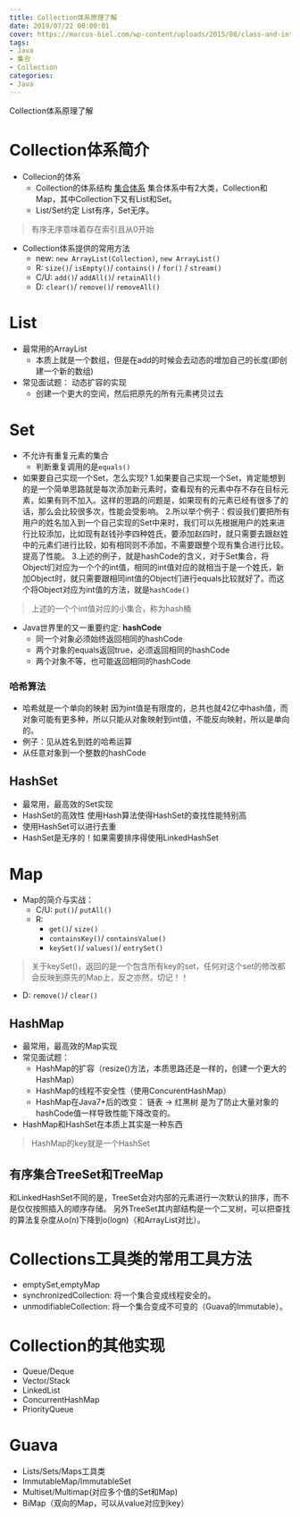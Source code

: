```yaml
---
title: Collection体系原理了解
date: 2019/07/22 00:00:01
cover: https://marcus-biel.com/wp-content/uploads/2015/08/class-and-interface-hierarchy.png
tags: 
- Java
- 集合
- Collection
categories: 
- Java
---
```

Collection体系原理了解
<!--more-->

# Collection体系简介

- Collecion的体系
  - Collection的体系结构
[集合体系](https://juejin.im/entry/58fc6a07a0bb9f0065be95cc)
集合体系中有2大类，Collection和Map，其中Collection下又有List和Set。
  - List/Set约定
List有序，Set无序。
>有序无序意味着存在索引且从0开始

- Collection体系提供的常用方法
  - new: `new ArrayList(Collection)`, `new ArrayList()`
  - R: `size()`/ `isEmpty()`/ `contains()` / `for()` / `stream()`
  - C/U: `add()`/ `addAll()`/ `retainAll()`
  - D: `clear()`/ `remove()`/ `removeAll()`


# List
- 最常用的ArrayList
  - 本质上就是一个数组，但是在add的时候会去动态的增加自己的长度(即创建一个新的数组)
- 常见面试题： 动态扩容的实现
  - 创建一个更大的空间，然后把原先的所有元素拷贝过去

# Set
- 不允许有重复元素的集合
  - 判断重复调用的是`equals()`
- 如果要自己实现一个Set，怎么实现?
1.如果要自己实现一个Set，肯定能想到的是一个简单思路就是每次添加新元素时，查看现有的元素中存不存在目标元素，如果有则不加入。这样的思路的问题是，如果现有的元素已经有很多了的话，那么会比较很多次，性能会受影响。
2.所以举个例子：假设我们要把所有用户的姓名加入到一个自己实现的Set中来时，我们可以先根据用户的姓来进行比较添加，比如现有赵钱孙李四种姓氏，要添加赵四时，就只需要去跟赵姓中的元素们进行比较，如有相同则不添加，不需要跟整个现有集合进行比较。提高了性能。
3.上述的例子，就是hashCode的含义，对于Set集合，将Object们对应为一个个的int值，相同的int值对应的就相当于是一个姓氏，新加Object时，就只需要跟相同int值的Object们进行equals比较就好了。而这个将Object对应为int值的方法，就是`hashCode()`
> 上述的一个个int值对应的小集合，称为hash桶

- Java世界里的又一重要约定: **hashCode**
  - 同一个对象必须始终返回相同的hashCode
  - 两个对象的equals返回true，必须返回相同的hashCode
  - 两个对象不等，也可能返回相同的hashCode

### 哈希算法
- 哈希就是一个单向的映射
  因为int值是有限度的，总共也就42亿中hash值，而对象可能有更多种，所以只能从对象映射到int值，不能反向映射，所以是单向的。
- 例子：见从姓名到姓的哈希运算
- 从任意对象到一个整数的hashCode

## HashSet
- 最常用，最高效的Set实现
- HashSet的高效性
使用Hash算法使得HashSet的查找性能特别高
- 使用HashSet可以进行去重
- HashSet是无序的！如果需要排序得使用LinkedHashSet



# Map
- Map的简介与实战：
  - C/U: `put()`/ `putAll()`
  - R: 
    - `get()`/ `size()`
    - `containsKey()`/ `containsValue()`
    - `keySet()`/ `values()`/ `entrySet()`
> 关于keySet()，返回的是一个包含所有key的set，任何对这个set的修改都会反映到原先的Map上，反之亦然，切记！！
- D: `remove()`/ `clear()`

## HashMap
- 最常用，最高效的Map实现
- 常见面试题：
  - HashMap的扩容（resize()方法，本质思路还是一样的，创建一个更大的HashMap）
  - HashMap的线程不安全性（使用ConcurentHashMap）
  - HashMap在Java7+后的改变： 链表 -> 红黑树
是为了防止大量对象的hashCode值一样导致性能下降改变的。
- HashMap和HashSet在本质上其实是一种东西
> HashMap的key就是一个HashSet

## 有序集合TreeSet和TreeMap
和LinkedHashSet不同的是，TreeSet会对内部的元素进行一次默认的排序，而不是仅仅按照插入的顺序存储。
另外TreeSet其内部结构是一个二叉树，可以把查找的算法复杂度从o(n)下降到o(logn)（和ArrayList对比）。

# Collections工具类的常用工具方法
- emptySet,emptyMap
- synchronizedCollection: 将一个集合变成线程安全的。
- unmodifiableCollection: 将一个集合变成不可变的（Guava的Immutable）。

# Collection的其他实现
- Queue/Deque
- Vector/Stack
- LinkedList
- ConcurrentHashMap
- PriorityQueue

# Guava
- Lists/Sets/Maps工具类
- ImmutableMap/ImmutableSet
- Multiset/Multimap(对应多个值的Set和Map)
- BiMap（双向的Map，可以从value对应到key）

